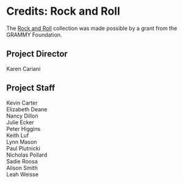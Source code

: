 # Credits: Rock and Roll
  
The [Rock and Roll](/collections/rock-and-roll/interviews) collection was made possible by a grant from the GRAMMY Foundation.

<!--[![](https://s3.amazonaws.com/openvault.wgbh.org/logos/Grammy.jpg)](http://www.grammy.org)-->

## Project Director 
Karen Cariani

## Project Staff
Kevin Carter<br/>
Elizabeth Deane<br/>
Nancy Dillon<br/>
Julie Ecker<br/>
Peter Higgins<br/>
Keith Luf<br/>
Lynn Mason<br/>
Paul Plutnicki<br/>
Nicholas Pollard<br/>
Sadie Roosa<br/>
Alison Smith<br/>
Leah Weisse<br/>



